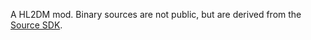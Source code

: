 A HL2DM mod.
Binary sources are not public, but are derived from the [Source SDK](https://github.com/ValveSoftware/source-sdk-2013).
